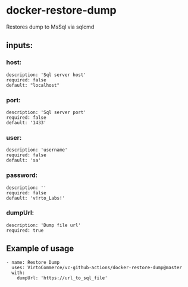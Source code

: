 # docker-restore-dump

Restores dump to MsSql via sqlcmd

## inputs:
###  host:
    description: 'Sql server host'
    required: false
    default: "localhost"
###  port:
    description: 'Sql server port'
    required: false
    default: '1433'
###  user:
    description: 'username'
    required: false
    default: 'sa'
###  password:
    description: ''
    required: false
    default: 'v!rto_Labs!'
###  dumpUrl:
    description: 'Dump file url'
    required: true 

## Example of usage

```
- name: Restore Dump
  uses: VirtoCommerce/vc-github-actions/docker-restore-dump@master
  with:
    dumpUrl: 'https://url_to_sql_file'
```